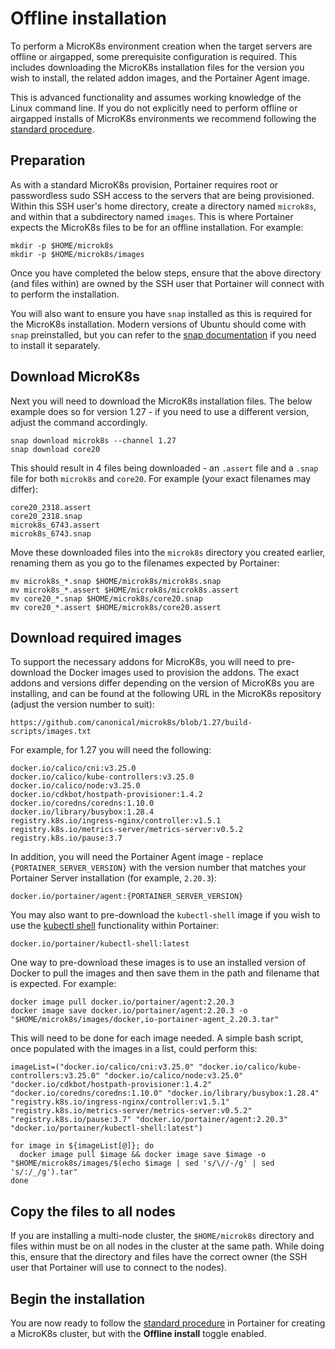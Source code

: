 # Offline installation

To perform a MicroK8s environment creation when the target servers are offline or airgapped, some prerequisite configuration is required. This includes downloading the MicroK8s installation files for the version you wish to install, the related addon images, and the Portainer Agent image.


This is advanced functionality and assumes working knowledge of the Linux command line. If you do not explicitly need to perform offline or airgapped installs of MicroK8s environments we recommend following the [standard procedure](./).


## Preparation

As with a standard MicroK8s provision, Portainer requires root or passwordless sudo SSH access to the servers that are being provisioned. Within this SSH user's home directory, create a directory named `microk8s`, and within that a subdirectory named `images`. This is where Portainer expects the MicroK8s files to be for an offline installation. For example:

```
mkdir -p $HOME/microk8s
mkdir -p $HOME/microk8s/images
```

Once you have completed the below steps, ensure that the above directory (and files within) are owned by the SSH user that Portainer will connect with to perform the installation.

You will also want to ensure you have `snap` installed as this is required for the MicroK8s installation. Modern versions of Ubuntu should come with `snap` preinstalled, but you can refer to the [snap documentation](https://snapcraft.io/docs/installing-snap-on-ubuntu) if you need to install it separately.

## Download MicroK8s

Next you will need to download the MicroK8s installation files. The below example does so for version 1.27 - if you need to use a different version, adjust the command accordingly.

```
snap download microk8s --channel 1.27
snap download core20
```

This should result in 4 files being downloaded - an `.assert` file and a `.snap` file for both `microk8s` and `core20`. For example (your exact filenames may differ):

```
core20_2318.assert
core20_2318.snap
microk8s_6743.assert
microk8s_6743.snap
```

Move these downloaded files into the `microk8s` directory you created earlier, renaming them as you go to the filenames expected by Portainer:

```
mv microk8s_*.snap $HOME/microk8s/microk8s.snap
mv microk8s_*.assert $HOME/microk8s/microk8s.assert
mv core20_*.snap $HOME/microk8s/core20.snap
mv core20_*.assert $HOME/microk8s/core20.assert
```

## Download required images

To support the necessary addons for MicroK8s, you will need to pre-download the Docker images used to provision the addons. The exact addons and versions differ depending on the version of MicroK8s you are installing, and can be found at the following URL in the MicroK8s repository (adjust the version number to suit):

```
https://github.com/canonical/microk8s/blob/1.27/build-scripts/images.txt
```

For example, for 1.27 you will need the following:

```
docker.io/calico/cni:v3.25.0
docker.io/calico/kube-controllers:v3.25.0
docker.io/calico/node:v3.25.0
docker.io/cdkbot/hostpath-provisioner:1.4.2
docker.io/coredns/coredns:1.10.0
docker.io/library/busybox:1.28.4
registry.k8s.io/ingress-nginx/controller:v1.5.1
registry.k8s.io/metrics-server/metrics-server:v0.5.2
registry.k8s.io/pause:3.7
```

In addition, you will need the Portainer Agent image - replace `{PORTAINER_SERVER_VERSION}` with the version number that matches your Portainer Server installation (for example, `2.20.3`):

```
docker.io/portainer/agent:{PORTAINER_SERVER_VERSION}
```

You may also want to pre-download the `kubectl-shell` image if you wish to use the [kubectl shell](../../../../../user/kubernetes/kubectl.md) functionality within Portainer:

```
docker.io/portainer/kubectl-shell:latest
```

One way to pre-download these images is to use an installed version of Docker to pull the images and then save them in the path and filename that is expected. For example:

```
docker image pull docker.io/portainer/agent:2.20.3
docker image save docker.io/portainer/agent:2.20.3 -o "$HOME/microk8s/images/docker,io-portainer-agent_2.20.3.tar"
```

This will need to be done for each image needed. A simple bash script, once populated with the images in a list, could perform this:

```
imageList=("docker.io/calico/cni:v3.25.0" "docker.io/calico/kube-controllers:v3.25.0" "docker.io/calico/node:v3.25.0" "docker.io/cdkbot/hostpath-provisioner:1.4.2" "docker.io/coredns/coredns:1.10.0" "docker.io/library/busybox:1.28.4" "registry.k8s.io/ingress-nginx/controller:v1.5.1" "registry.k8s.io/metrics-server/metrics-server:v0.5.2" "registry.k8s.io/pause:3.7" "docker.io/portainer/agent:2.20.3" "docker.io/portainer/kubectl-shell:latest")

for image in ${imageList[@]}; do
  docker image pull $image && docker image save $image -o "$HOME/microk8s/images/$(echo $image | sed 's/\//-/g' | sed 's/:/_/g').tar"
done
```

## Copy the files to all nodes

If you are installing a multi-node cluster, the `$HOME/microk8s` directory and files within must be on all nodes in the cluster at the same path. While doing this, ensure that the directory and files have the correct owner (the SSH user that Portainer will use to connect to the nodes).

## Begin the installation

You are now ready to follow the [standard procedure](./) in Portainer for creating a MicroK8s cluster, but with the **Offline install** toggle enabled.

<figure><img src="../../../..//assets/2.20.3-environments-add-k8s-create-offline-toggle.png" alt=""><figcaption></figcaption></figure>
